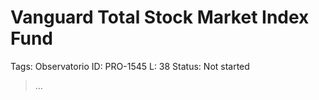 # Vanguard Total Stock Market Index Fund

Tags: Observatorio
ID: PRO-1545
L: 38
Status: Not started

> …
>